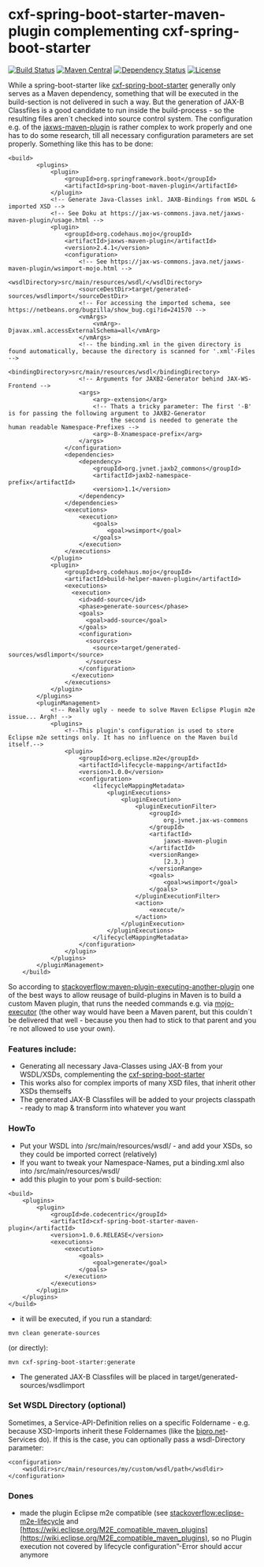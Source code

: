cxf-spring-boot-starter-maven-plugin complementing cxf-spring-boot-starter
=============================
[![Build Status](https://travis-ci.org/codecentric/cxf-spring-boot-starter-maven-plugin.svg?branch=master)](https://travis-ci.org/codecentric/cxf-spring-boot-starter-maven-plugin)
[![Maven Central](https://maven-badges.herokuapp.com/maven-central/de.codecentric/cxf-spring-boot-starter-maven-plugin/badge.svg)](https://maven-badges.herokuapp.com/maven-central/de.codecentric/cxf-spring-boot-starter-maven-plugin/)
[![Dependency Status](https://www.versioneye.com/user/projects/5720e321fcd19a004544247d/badge.svg?style=flat)](https://www.versioneye.com/user/projects/5720e321fcd19a004544247d)
[![License](http://img.shields.io/:license-apache-blue.svg)](http://www.apache.org/licenses/LICENSE-2.0.html)

While a spring-boot-starter like [cxf-spring-boot-starter] generally only serves as a Maven dependency, something that will be executed in the build-section is not delivered in such a way. But the generation of JAX-B Classfiles is a good candidate to run inside the build-process - so the resulting files aren´t checked into source control system. The configuration e.g. of the [jaxws-maven-plugin] is rather complex to work properly and one has to do some research, till all necessary configuration parameters are set properly. Something like this has to be done:


```
<build>
        <plugins>
            <plugin>
                <groupId>org.springframework.boot</groupId>
                <artifactId>spring-boot-maven-plugin</artifactId>
            </plugin>
	        <!-- Generate Java-Classes inkl. JAXB-Bindings from WSDL & imported XSD -->
	        <!-- See Doku at https://jax-ws-commons.java.net/jaxws-maven-plugin/usage.html -->
			<plugin>
				<groupId>org.codehaus.mojo</groupId>
				<artifactId>jaxws-maven-plugin</artifactId>
				<version>2.4.1</version>
				<configuration>
					<!-- See https://jax-ws-commons.java.net/jaxws-maven-plugin/wsimport-mojo.html -->
					<wsdlDirectory>src/main/resources/wsdl/</wsdlDirectory>
					<sourceDestDir>target/generated-sources/wsdlimport</sourceDestDir>
					<!-- For accessing the imported schema, see https://netbeans.org/bugzilla/show_bug.cgi?id=241570 -->
					<vmArgs>
			            <vmArg>-Djavax.xml.accessExternalSchema=all</vmArg>
			        </vmArgs>
			        <!-- the binding.xml in the given directory is found automatically, because the directory is scanned for '.xml'-Files -->
			       	<bindingDirectory>src/main/resources/wsdl</bindingDirectory>
			       	<!-- Arguments for JAXB2-Generator behind JAX-WS-Frontend -->
			       	<args>
			            <arg>-extension</arg>
			            <!-- Thats a tricky parameter: The first '-B' is for passing the following argument to JAXB2-Generator
			                 the second is needed to generate the human readable Namespace-Prefixes -->
			            <arg>-B-Xnamespace-prefix</arg>
			        </args>
				</configuration>
				<dependencies>
			    	<dependency>
			            <groupId>org.jvnet.jaxb2_commons</groupId>
			            <artifactId>jaxb2-namespace-prefix</artifactId>
			            <version>1.1</version>
			        </dependency>
				</dependencies>
				<executions>
					<execution>
						<goals>
							<goal>wsimport</goal>
						</goals>
					</execution>
				</executions>
			</plugin>
			<plugin>
		        <groupId>org.codehaus.mojo</groupId>
		        <artifactId>build-helper-maven-plugin</artifactId>
		        <executions>
		          <execution>
		            <id>add-source</id>
		            <phase>generate-sources</phase>
		            <goals>
		              <goal>add-source</goal>
		            </goals>
		            <configuration>
		              <sources>
		                <source>target/generated-sources/wsdlimport</source>
		              </sources>
		            </configuration>
		          </execution>
		        </executions>
			</plugin>
		</plugins>
        <pluginManagement>
        	<!-- Really ugly - neede to solve Maven Eclipse Plugin m2e issue... Argh! -->
        	<plugins>
        		<!--This plugin's configuration is used to store Eclipse m2e settings only. It has no influence on the Maven build itself.-->
        		<plugin>
        			<groupId>org.eclipse.m2e</groupId>
        			<artifactId>lifecycle-mapping</artifactId>
        			<version>1.0.0</version>
        			<configuration>
        				<lifecycleMappingMetadata>
        					<pluginExecutions>
        						<pluginExecution>
        							<pluginExecutionFilter>
        								<groupId>
        									org.jvnet.jax-ws-commons
        								</groupId>
        								<artifactId>
        									jaxws-maven-plugin
        								</artifactId>
        								<versionRange>
        									[2.3,)
        								</versionRange>
        								<goals>
        									<goal>wsimport</goal>
        								</goals>
        							</pluginExecutionFilter>
        							<action>
        								<execute/>
        							</action>
        						</pluginExecution>
        					</pluginExecutions>
        				</lifecycleMappingMetadata>
        			</configuration>
        		</plugin>
        	</plugins>
        </pluginManagement>
    </build>
```


So according to [stackoverflow:maven-plugin-executing-another-plugin](http://stackoverflow.com/questions/526733/maven-plugin-executing-another-plugin) one of the best ways to allow reusage of build-plugins in Maven is to build a custom Maven plugin, that runs the needed commands e.g. via [mojo-executor] (the other way would have been a Maven parent, but this couldn´t be delivered that well - because you then had to stick to that parent and you´re not allowed to use your own).

### Features include:

* Generating all necessary Java-Classes using JAX-B from your WSDL/XSDs, complementing the [cxf-spring-boot-starter](https://github.com/jonashackt/cxf-spring-boot-starter)
* This works also for complex imports of many XSD files, that inherit other XSDs themselfs
* The generated JAX-B Classfiles will be added to your projects classpath - ready to map & transform into whatever you want

### HowTo

* Put your WSDL into /src/main/resources/wsdl/ - and add your XSDs, so they could be imported correct (relatively)
* If you want to tweak your Namespace-Names, put a binding.xml also into /src/main/resources/wsdl/
* add this plugin to your pom´s build-section:

```
<build>
    <plugins>
        <plugin>
            <groupId>de.codecentric</groupId>
            <artifactId>cxf-spring-boot-starter-maven-plugin</artifactId>
            <version>1.0.6.RELEASE</version>
            <executions>
				<execution>
					<goals>
						<goal>generate</goal>
					</goals>
				</execution>
			</executions>
        </plugin>
    </plugins>
</build>
```


* it will be executed, if you run a standard:

```
mvn clean generate-sources
```

(or directly):

```
mvn cxf-spring-boot-starter:generate
```

* The generated JAX-B Classfiles will be placed in target/generated-sources/wsdlimport 


### Set WSDL Directory (optional)

Sometimes, a Service-API-Definition relies on a specific Foldername - e.g. because XSD-Imports inherit these Foldernames (like the [bipro.net]-Services do). If this is the case, you can optionally pass a wsdl-Directory parameter:

```
<configuration>
	<wsdldir>src/main/resources/my/custom/wsdl/path</wsdldir>
</configuration>
```


### Dones

* made the plugin Eclipse m2e compatible (see [stackoverflow:eclipse-m2e-lifecycle] and [https://wiki.eclipse.org/M2E_compatible_maven_plugins](https://wiki.eclipse.org/M2E_compatible_maven_plugins), so no Plugin execution not covered by lifecycle configuration”-Error should accur anymore



[cxf-spring-boot-starter]:https://github.com/codecentric/cxf-spring-boot-starter
[jaxws-maven-plugin]:http://www.mojohaus.org/jaxws-maven-plugin/
[mojo-executor]:https://github.com/TimMoore/mojo-executor
[stackoverflow:eclipse-m2e-lifecycle]:http://stackoverflow.com/a/26447353/4964553
[bipro.net]:https://www.bipro.net/